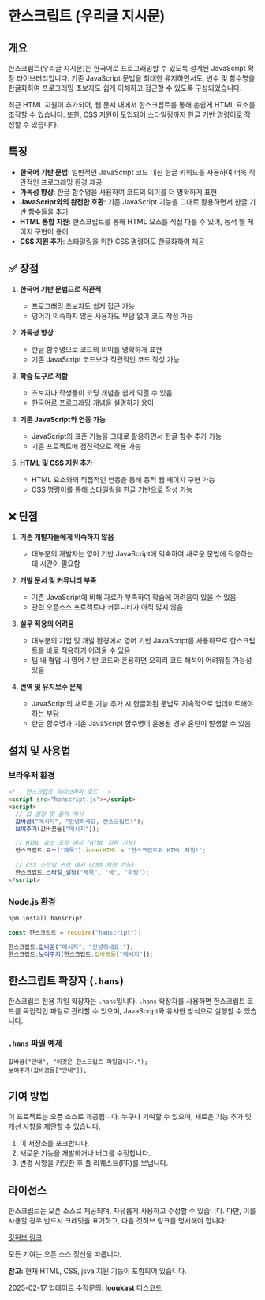 # 한스크립트 (우리글 지시문)

## 개요
한스크립트(우리글 지시문)는 한국어로 프로그래밍할 수 있도록 설계된 JavaScript 확장 라이브러리입니다. 기존 JavaScript 문법을 최대한 유지하면서도, 변수 및 함수명을 한글화하여 프로그래밍 초보자도 쉽게 이해하고 접근할 수 있도록 구성되었습니다.

최근 HTML 지원이 추가되어, 웹 문서 내에서 한스크립트를 통해 손쉽게 HTML 요소를 조작할 수 있습니다. 또한, CSS 지원이 도입되어 스타일링까지 한글 기반 명령어로 작성할 수 있습니다.

## 특징
- **한국어 기반 문법**: 일반적인 JavaScript 코드 대신 한글 키워드를 사용하여 더욱 직관적인 프로그래밍 환경 제공
- **가독성 향상**: 한글 함수명을 사용하여 코드의 의미를 더 명확하게 표현
- **JavaScript와의 완전한 호환**: 기존 JavaScript 기능을 그대로 활용하면서 한글 기반 함수들을 추가
- **HTML 통합 지원**: 한스크립트를 통해 HTML 요소를 직접 다룰 수 있어, 동적 웹 페이지 구현이 용이
- **CSS 지원 추가**: 스타일링을 위한 CSS 명령어도 한글화하여 제공

## ✅ 장점
1. **한국어 기반 문법으로 직관적**
   - 프로그래밍 초보자도 쉽게 접근 가능
   - 영어가 익숙하지 않은 사용자도 부담 없이 코드 작성 가능

2. **가독성 향상**
   - 한글 함수명으로 코드의 의미를 명확하게 표현
   - 기존 JavaScript 코드보다 직관적인 코드 작성 가능

3. **학습 도구로 적합**
   - 초보자나 학생들이 코딩 개념을 쉽게 익힐 수 있음
   - 한국어로 프로그래밍 개념을 설명하기 용이

4. **기존 JavaScript와 연동 가능**
   - JavaScript의 표준 기능을 그대로 활용하면서 한글 함수 추가 가능
   - 기존 프로젝트에 점진적으로 적용 가능

5. **HTML 및 CSS 지원 추가**
   - HTML 요소와의 직접적인 연동을 통해 동적 웹 페이지 구현 가능
   - CSS 명령어를 통해 스타일링을 한글 기반으로 작성 가능

## ❌ 단점
1. **기존 개발자들에게 익숙하지 않음**
   - 대부분의 개발자는 영어 기반 JavaScript에 익숙하여 새로운 문법에 적응하는 데 시간이 필요함

2. **개발 문서 및 커뮤니티 부족**
   - 기존 JavaScript에 비해 자료가 부족하여 학습에 어려움이 있을 수 있음
   - 관련 오픈소스 프로젝트나 커뮤니티가 아직 많지 않음

3. **실무 적용의 어려움**
   - 대부분의 기업 및 개발 환경에서 영어 기반 JavaScript를 사용하므로 한스크립트를 바로 적용하기 어려울 수 있음
   - 팀 내 협업 시 영어 기반 코드와 혼용하면 오히려 코드 해석이 어려워질 가능성 있음

4. **번역 및 유지보수 문제**
   - JavaScript의 새로운 기능 추가 시 한글화된 문법도 지속적으로 업데이트해야 하는 부담
   - 한글 함수명과 기존 JavaScript 함수명이 혼용될 경우 혼란이 발생할 수 있음

## 설치 및 사용법

### 브라우저 환경
```html
<!-- 한스크립트 라이브러리 로드 -->
<script src="hanscript.js"></script>
<script>
  // 값 설정 및 출력 예시
  값바꿈("메시지", "안녕하세요, 한스크립트!");
  보여주기(값바꿈들["메시지"]);

  // HTML 요소 조작 예시 (HTML 지원 기능)
  한스크립트.요소("제목").innerHTML = "한스크립트와 HTML 지원!";
  
  // CSS 스타일 변경 예시 (CSS 지원 기능)
  한스크립트.스타일_설정("제목", "색", "파랑");
</script>
```

### Node.js 환경
```sh
npm install hanscript
```

```javascript
const 한스크립트 = require("hanscript");

한스크립트.값바꿈("메시지", "안녕하세요!");
한스크립트.보여주기(한스크립트.값바꿈들["메시지"]);
```

## 한스크립트 확장자 (`.hans`)
한스크립트 전용 파일 확장자는 `.hans`입니다. `.hans` 확장자를 사용하면 한스크립트 코드를 독립적인 파일로 관리할 수 있으며, JavaScript와 유사한 방식으로 실행할 수 있습니다.

### `.hans` 파일 예제
```hans
값바꿈("안내", "이것은 한스크립트 파일입니다.");
보여주기(값바꿈들["안내"]);
```

## 기여 방법
이 프로젝트는 오픈 소스로 제공됩니다. 누구나 기여할 수 있으며, 새로운 기능 추가 및 개선 사항을 제안할 수 있습니다.

1. 이 저장소를 포크합니다.
2. 새로운 기능을 개발하거나 버그를 수정합니다.
3. 변경 사항을 커밋한 후 풀 리퀘스트(PR)를 보냅니다.

## 라이선스
한스크립트는 오픈 소스로 제공되며, 자유롭게 사용하고 수정할 수 있습니다. 다만, 이를 사용할 경우 반드시 크레딧을 표기하고, 다음 깃허브 링크를 명시해야 합니다:

[깃허브 링크](https://github.com/lukaaaaaaaaaaaaaaaasssssssssss/hanscript/tree/main)

모든 기여는 오픈 소스 정신을 따릅니다.

**참고:** 현재 HTML, CSS, jsva 지원 기능이 포함되어 있습니다.

2025-02-17 업데이트
수정문의: **looukast** 디스코드
